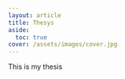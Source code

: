 ```yaml
---
layout: article
title: Thesys
aside:
  toc: true
cover: /assets/images/cover.jpg
---
```


This is my thesis